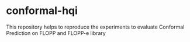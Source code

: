 # conformal-hqi
This repository helps to reproduce the experiments to evaluate Conformal Prediction on FLOPP and FLOPP-e library
